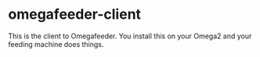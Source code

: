 # omegafeeder-client
This is the client to Omegafeeder. You install this on your Omega2 and your feeding machine does things.

